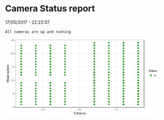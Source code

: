 Camera Status report
================
17/05/2017 - 22:22:07

    All cameras are up and running

![](camreport_files/figure-markdown_github/unnamed-chunk-2-1.png)
